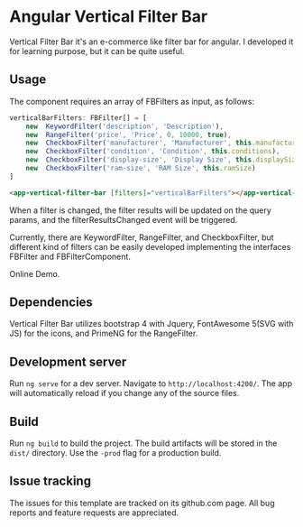 
  

# Angular Vertical Filter Bar

Vertical Filter Bar it's an e-commerce like filter bar for angular.
I developed it for learning purpose, but it can be quite useful.

## Usage

The component requires an array of FBFilters as input, as follows:

```JavaScript
verticalBarFilters: FBFilter[] = [
	new  KeywordFilter('description', 'Description'),
	new  RangeFilter('price', 'Price', 0, 10000, true),
	new  CheckboxFilter('manufacturer', 'Manufacturer', this.manufacturers, 6),
	new  CheckboxFilter('condition', 'Condition', this.conditions),
	new  CheckboxFilter('display-size', 'Display Size', this.displaySizes),
	new  CheckboxFilter('ram-size', 'RAM Size', this.ramSize)
]
```
```HTML
<app-vertical-filter-bar [filters]="verticalBarFilters"></app-vertical-filter-bar>
```

When a filter is changed, the filter results will be updated on the query params, and the filterResultsChanged event will be triggered.

Currently, there are KeywordFilter, RangeFilter, and CheckboxFilter, but different kind of filters can be easily developed implementing the interfaces FBFilter and FBFilterComponent.

Online Demo.

## Dependencies


Vertical Filter Bar utilizes bootstrap 4 with Jquery, FontAwesome 5(SVG with JS) for the icons, and PrimeNG for the RangeFilter.


## Development server

Run `ng serve` for a dev server. Navigate to `http://localhost:4200/`. The app will automatically reload if you change any of the source files.

## Build

Run `ng build` to build the project. The build artifacts will be stored in the `dist/` directory. Use the `-prod` flag for a production build.

## Issue tracking

The issues for this template are tracked on its github.com page. All bug reports and feature requests are appreciated.